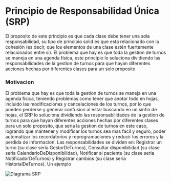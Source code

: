 # Principio de Responsabilidad Única (SRP)
El proposito de este principio es que cada clase debe tener una sola responsabilidad, su tipo de principio solid es que esta relacionado con la cohesión (es decir, que los elementos de una clase estén fuertemente relacionados entre sí). El problema que hay es que 
toda la gestion de turnos se maneja en una agenda física, este principio lo soluciona dividiendo las responsabilidades de la gestion de turnos para que hayan diferentes acciones hechas por diferentes clases para un solo proposito
### Motivacion
El problema que hay es que toda la gestion de turnos se maneja en una agenda fisica, teniendo problemas como tener que anotar todo en hojas, incluido las modificaciones y cancelaciones de los turnos, por lo que pueden perderse y generar confusion al estar buscando en un sinfin de hojas, el SRP lo soluciona dividiendo las responsabilidades de la gestion de turnos para que hayan diferentes acciones hechas por diferentes clases para un solo proposito, que seria la gestion de turnos en este caso, logrando que mantener y modificar los turnos sea mas facil y seguro, poder automatizar los recordatorios y reprogramaciones y reducir los errores y la perdida de informacion. Las responsabilidades se dividen en: Registrar un turno (su clase seria GestorDeTurnos), Consultar disponibilidad (su clase seria CalendarioDeDisponibilidad), Notificar al paciente (su clase seria NotificadorDeTurnos) y Registrar cambios (su clase seria HistorialDeTurnos). Un ejemplo


![Diagrama SRP](https://github.com/user-attachments/assets/fc070e26-0050-4d06-902b-d78a5b4d82b9)
